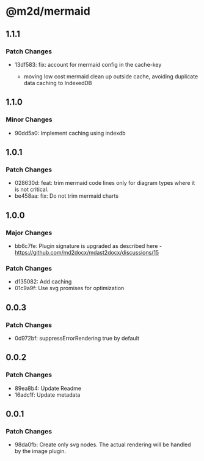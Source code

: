 # @m2d/mermaid

## 1.1.1

### Patch Changes

- 13df583: fix: account for mermaid config in the cache-key

  - moving low cost mermaid clean up outside cache, avoiding duplicate data caching to IndexedDB

## 1.1.0

### Minor Changes

- 90dd5a0: Implement caching using indexdb

## 1.0.1

### Patch Changes

- 028630d: feat: trim mermaid code lines only for diagram types where it is not critical.
- be458aa: fix: Do not trim mermaid charts

## 1.0.0

### Major Changes

- bb6c7fe: Plugin signature is upgraded as described here - https://github.com/md2docx/mdast2docx/discussions/15

### Patch Changes

- d135082: Add caching
- 01c9a9f: Use svg promises for optimization

## 0.0.3

### Patch Changes

- 0d972bf: suppressErrorRendering true by default

## 0.0.2

### Patch Changes

- 89ea8b4: Update Readme
- 16adc1f: Update metadata

## 0.0.1

### Patch Changes

- 98da0fb: Create only svg nodes. The actual rendering will be handled by the image plugin.
